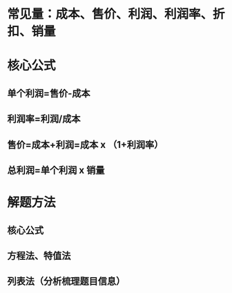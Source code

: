 # 常见量：成本、售价、利润、利润率、折扣、销量
# 核心公式
## 单个利润=售价-成本
## 利润率=利润/成本
## 售价=成本+利润=成本 x （1+利润率）
## 总利润=单个利润 x 销量
# 解题方法
## 核心公式
## 方程法、特值法
## 列表法（分析梳理题目信息）